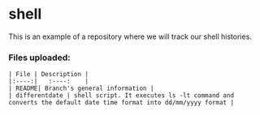 # shell
This is an example of a repository where we will track our shell histories.

### Files uploaded:

	| File | Description |
	|:----:|   :----:    |
	| README| Branch's general information |
	| differentdate | shell script. It executes ls -lt command and converts the default date time format into dd/mm/yyyy format |

